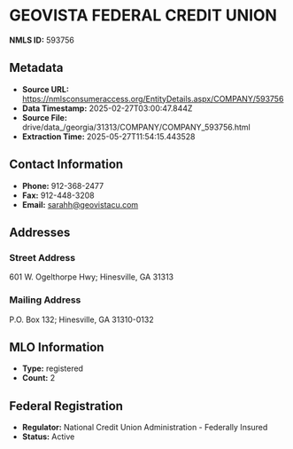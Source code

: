 # GEOVISTA FEDERAL CREDIT UNION

**NMLS ID:** 593756

## Metadata
- **Source URL:** https://nmlsconsumeraccess.org/EntityDetails.aspx/COMPANY/593756
- **Data Timestamp:** 2025-02-27T03:00:47.844Z
- **Source File:** drive/data_/georgia/31313/COMPANY/COMPANY_593756.html
- **Extraction Time:** 2025-05-27T11:54:15.443528

## Contact Information
- **Phone:** 912-368-2477
- **Fax:** 912-448-3208
- **Email:** sarahh@geovistacu.com

## Addresses
### Street Address
601 W. Ogelthorpe Hwy; Hinesville, GA 31313

### Mailing Address
P.O. Box 132; Hinesville, GA 31310-0132

## MLO Information
- **Type:** registered
- **Count:** 2

## Federal Registration
- **Regulator:** National Credit Union Administration - Federally Insured
- **Status:** Active
